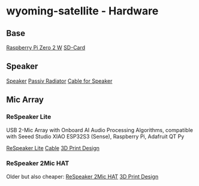 # wyoming-satellite - Hardware

## Base

[Raspberry Pi Zero 2 W](https://www.raspberrypi.com/products/raspberry-pi-zero-2-w/)
[SD-Card](https://www.amazon.de/Samsung-microSD-Karte-SD-Adapter-Speicherkarte-MB-ME128SA/dp/B0CVBBPZ28/ref=sr_1_11?__mk_de_DE=%C3%85M%C3%85%C5%BD%C3%95%C3%91&crid=26Z2MAN8CG7C1&dib=eyJ2IjoiMSJ9._Kk8qR1UI_lIYFfD5SyvkcPoueNxeFLjWe8aplAqFBUWwbYxPYLuvsLca4U8eeA_-FT2_ImPU3V1lz-gF2zfW1y0NhTUe8nh2iMQBGAO9vnQXcFnzvdcPbGfBqVlNoUi6BlVh2u4n1X0KlTeju_8fCrZ1HCZc46M0OPpgj8b3w6yIsUwsOhlXQveEBW4q2fAEoSuu50MGNYSioj7cXFTedcZZcRvnI8RHgIwREpyRJI.QRdNNpvyMdRUfGgGu_jaElBaN5qNGkBHicDPTEPapAk&dib_tag=se&keywords=samsung%2Bsd%2Bcard%2B16gb&qid=1743299132&sprefix=samsung%2Bsd%2Bcard%2B16gb%2Caps%2C92&sr=8-11&th=1)

## Speaker

[Speaker](https://www.laskakit.cz/2-reproduktory-bose-10w-4-40mm--klon/)
[Passiv Radiator](https://www.laskakit.cz/bose-pasivni-membrana-pro-soundlink-mini--klon/)
[Cable for Speaker](https://de.aliexpress.com/item/1005005491577017.html?spm=a2g0o.order_list.order_list_main.364.4dac5c5fKkDzIc&gatewayAdapt=glo2deu)

## Mic Array

### ReSpeaker Lite

USB 2-Mic Array with Onboard AI Audio Processing Algorithms, 
compatible with Seeed Studio XIAO ESP32S3 (Sense), Raspberry Pi, Adafruit QT Py

[ReSpeaker Lite](https://www.seeedstudio.com/ReSpeaker-Lite-p-5928.html?srsltid=AfmBOopODKrejEe7WIXSLV5fjLuhhK8PO-AXG3WnDI1N1pwBu-PTWQHf)
[Cable](https://de.aliexpress.com/item/1005004792246478.html?spm=a2g0o.order_list.order_list_main.5.4dac5c5fKkDzIc&gatewayAdapt=glo2deu)
[3D Print Design](...)

### ReSpeaker 2Mic HAT

Older but also cheaper:
[ReSpeaker 2Mic HAT](https://wiki.keyestudio.com/Ks0314_keyestudio_ReSpeaker_2-Mic_Pi_HAT_V1.0)
[3D Print Design](...)


